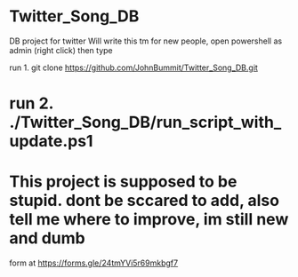 # Twitter_Song_DB
DB project for twitter
Will write this tm
for new people, open powershell as admin (right click) then type 

run 1. git clone https://github.com/JohnBummit/Twitter_Song_DB.git

# run 2. ./Twitter_Song_DB/run_script_with_update.ps1


# This project is supposed to be stupid. dont be sccared to add, also tell me where to improve, im still new and dumb
form at https://forms.gle/24tmYVi5r69mkbgf7
